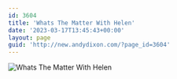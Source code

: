 ```yaml
---
id: 3604
title: 'Whats The Matter With Helen'
date: '2023-03-17T13:45:43+00:00'
layout: page
guid: 'http://new.andydixon.com/?page_id=3604'
---
```


![Whats The Matter With Helen](https://i0.wp.com/assets.g8x2.ldn.idrivee2-23.com/posters/Whats%20The%20Matter%20With%20Helen%2001.jpg?w=1200&ssl=1 "Whats The Matter With Helen")